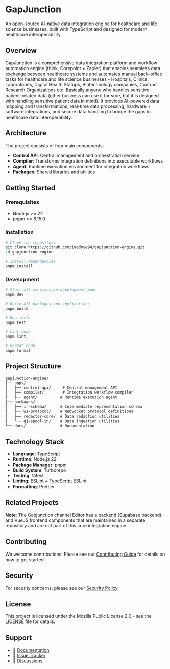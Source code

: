 # GapJunction

An open-source AI-native data integration engine for healthcare and life science businesses, built with TypeScript and designed for modern healthcare interoperability.

## Overview

GapJunction is a comprehensive data integration platform and workflow automation engine (think, Corepoint + Zapier) that enables seamless data exchange between healthcare systems and automates manual back-office tasks for healthcare and life science businesses - Hospitals, Clinics, Laboratories, Digital Health Statups, Biotechnology companies, Contract Research Organizations etc. Basically anyone who handles sensitive patient-related data (other business can use it for sure, but it is designed with handling sensitive patient data in mind). It provides AI-powered data mapping and transformations, real-time data processing, hardware + software integrations, and secure data handling to bridge the gaps in healthcare data interoperability.

## Architecture

The project consists of four main components:

- **Control API**: Central management and orchestration service
- **Compiler**: Transforms integration definitions into executable workflows
- **Agent**: Runtime execution environment for integration workflows
- **Packages**: Shared libraries and utilities

## Getting Started

### Prerequisites

- Node.js >= 22
- pnpm >= 8.15.0

### Installation

```bash
# Clone the repository
git clone https://github.com/imodoye94/gapjunction-engine.git
cd gapjunction-engine

# Install dependencies
pnpm install
```

### Development

```bash
# Start all services in development mode
pnpm dev

# Build all packages and applications
pnpm build

# Run tests
pnpm test

# Lint code
pnpm lint

# Format code
pnpm format
```

## Project Structure

```markdown
gapjunction-engine/
├── apps/
│   ├── control-api/     # Central management API
│   ├── compiler/        # Integration workflow compiler
│   ├── agent/          # Runtime execution agent
├── packages/
│   ├── ir-schema/      # Intermediate representation schema
│   ├── ws-protocol/    # WebSocket protocol definitions
│   ├── redactor-core/  # Data redaction utilities
│   └── gj-spool-in/    # Data ingestion utilities
└── docs/               # Documentation
```

## Technology Stack

- **Language**: TypeScript
- **Runtime**: Node.js 22+
- **Package Manager**: pnpm
- **Build System**: Turborepo
- **Testing**: Vitest
- **Linting**: ESLint + TypeScript ESLint
- **Formatting**: Prettier

## Related Projects

**Note**: The Gapjunction channel Editor has a backend (Supabase backend) and VueJS frontend components that are maintained in a separate repository and are not part of this core integration engine.

## Contributing

We welcome contributions! Please see our [Contributing Guide](./docs/CONTRIBUTING.md) for details on how to get started.

## Security

For security concerns, please see our [Security Policy](./docs/SECURITY.md).

## License

This project is licensed under the Mozilla Public License 2.0 - see the [LICENSE](LICENSE) file for details.

## Support

- 📖 [Documentation](./docs/)
- 🐛 [Issue Tracker](https://github.com/imodoye94/gapjunction-engine/issues)
- 💬 [Discussions](https://github.com/imodoye94/gapjunction-engine/discussions)
